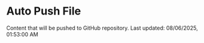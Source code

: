 # Auto Push File

Content that will be pushed to GitHub repository.
Last updated: 08/06/2025, 01:53:00 AM